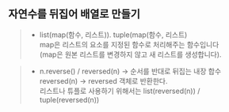##  자연수를 뒤집어 배열로 만들기

> * list(map(함수, 리스트)). tuple(map(함수, 리스트)  
>map은 리스트의 요소를 지정된 함수로 처리해주는 함수입니다  
>(map은 원본 리스트를 변경하지 않고 새 리스트를 생성합니다).

> * n.reverse() / reversed(n) -> 순서를 반대로 뒤집는 내장 합수  
> reversed(n) -> reversed 객체로 반환한다.  
> 리스트나 튜플로 사용하기 위해서는 list(reversed(n)) /  tuple(reversed(n))
